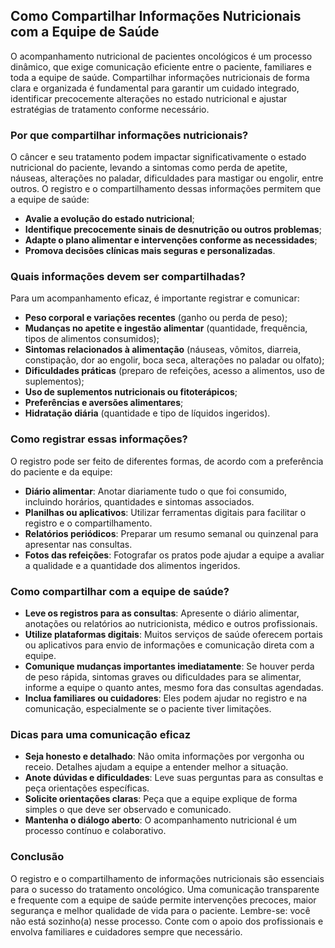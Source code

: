 
## Como Compartilhar Informações Nutricionais com a Equipe de Saúde

O acompanhamento nutricional de pacientes oncológicos é um processo dinâmico, que exige comunicação eficiente entre o paciente, familiares e toda a equipe de saúde. Compartilhar informações nutricionais de forma clara e organizada é fundamental para garantir um cuidado integrado, identificar precocemente alterações no estado nutricional e ajustar estratégias de tratamento conforme necessário.

### Por que compartilhar informações nutricionais?

O câncer e seu tratamento podem impactar significativamente o estado nutricional do paciente, levando a sintomas como perda de apetite, náuseas, alterações no paladar, dificuldades para mastigar ou engolir, entre outros. O registro e o compartilhamento dessas informações permitem que a equipe de saúde:

- **Avalie a evolução do estado nutricional**;
- **Identifique precocemente sinais de desnutrição ou outros problemas**;
- **Adapte o plano alimentar e intervenções conforme as necessidades**;
- **Promova decisões clínicas mais seguras e personalizadas**.

### Quais informações devem ser compartilhadas?

Para um acompanhamento eficaz, é importante registrar e comunicar:

- **Peso corporal e variações recentes** (ganho ou perda de peso);
- **Mudanças no apetite e ingestão alimentar** (quantidade, frequência, tipos de alimentos consumidos);
- **Sintomas relacionados à alimentação** (náuseas, vômitos, diarreia, constipação, dor ao engolir, boca seca, alterações no paladar ou olfato);
- **Dificuldades práticas** (preparo de refeições, acesso a alimentos, uso de suplementos);
- **Uso de suplementos nutricionais ou fitoterápicos**;
- **Preferências e aversões alimentares**;
- **Hidratação diária** (quantidade e tipo de líquidos ingeridos).

### Como registrar essas informações?

O registro pode ser feito de diferentes formas, de acordo com a preferência do paciente e da equipe:

- **Diário alimentar**: Anotar diariamente tudo o que foi consumido, incluindo horários, quantidades e sintomas associados.
- **Planilhas ou aplicativos**: Utilizar ferramentas digitais para facilitar o registro e o compartilhamento.
- **Relatórios periódicos**: Preparar um resumo semanal ou quinzenal para apresentar nas consultas.
- **Fotos das refeições**: Fotografar os pratos pode ajudar a equipe a avaliar a qualidade e a quantidade dos alimentos ingeridos.

### Como compartilhar com a equipe de saúde?

- **Leve os registros para as consultas**: Apresente o diário alimentar, anotações ou relatórios ao nutricionista, médico e outros profissionais.
- **Utilize plataformas digitais**: Muitos serviços de saúde oferecem portais ou aplicativos para envio de informações e comunicação direta com a equipe.
- **Comunique mudanças importantes imediatamente**: Se houver perda de peso rápida, sintomas graves ou dificuldades para se alimentar, informe a equipe o quanto antes, mesmo fora das consultas agendadas.
- **Inclua familiares ou cuidadores**: Eles podem ajudar no registro e na comunicação, especialmente se o paciente tiver limitações.

### Dicas para uma comunicação eficaz

- **Seja honesto e detalhado**: Não omita informações por vergonha ou receio. Detalhes ajudam a equipe a entender melhor a situação.
- **Anote dúvidas e dificuldades**: Leve suas perguntas para as consultas e peça orientações específicas.
- **Solicite orientações claras**: Peça que a equipe explique de forma simples o que deve ser observado e comunicado.
- **Mantenha o diálogo aberto**: O acompanhamento nutricional é um processo contínuo e colaborativo.

### Conclusão

O registro e o compartilhamento de informações nutricionais são essenciais para o sucesso do tratamento oncológico. Uma comunicação transparente e frequente com a equipe de saúde permite intervenções precoces, maior segurança e melhor qualidade de vida para o paciente. Lembre-se: você não está sozinho(a) nesse processo. Conte com o apoio dos profissionais e envolva familiares e cuidadores sempre que necessário.
```
